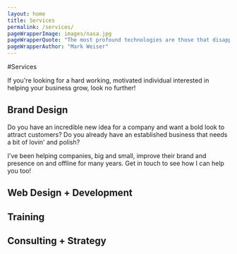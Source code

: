 ```yaml
---
layout: home
title: Services
permalink: /services/
pageWrapperImage: images/nasa.jpg
pageWrapperQuote: "The most profound technologies are those that disappear. They weave themselves into the fabric of everyday life until they are indistinguishable from it."
pageWrapperAuthor: "Mark Weiser"
---
```


#Services

If you're looking for a hard working, motivated individual interested in helping your business grow, look no further!

## Brand Design
Do you have an incredible new idea for a company and want a bold look to attract customers? Do you already have an established business that needs a bit of lovin' and polish?

I've been helping companies, big and small, improve their brand and presence on and offline for many years. Get in touch to see how I can help you too!

## Web Design + Development


## Training


## Consulting + Strategy
